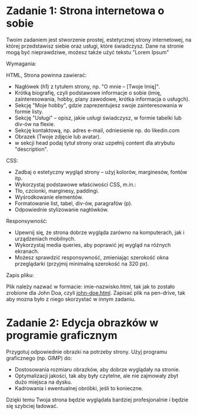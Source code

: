 # Zadanie 1: Strona internetowa o sobie

Twoim zadaniem jest stworzenie prostej, estetycznej strony internetowej, na której przedstawisz siebie oraz usługi, które świadczysz.
Dane na stronie mogą być nieprawdziwe, możesz także użyć tekstu "Lorem Ipsum"

Wymagania:

HTML, Strona powinna zawierać:

- Nagłówek (h1) z tytułem strony, np. "O mnie – [Twoje Imię]".
- Krótką biografię, czyli podstawowe informacje o sobie (imię, zainteresowania, hobby, plany zawodowe, krótka informacja o usługch).
- Sekcję "Moje hobby", gdzie zaprezentujesz swoje zainteresowania w formie listy.
- Sekcję "Usługi" – opisz, jakie usługi świadczysz, w formie tabelki lub div-ów na flexie.
- Sekcję kontaktową, np. adres e-mail, odniesienie np. do likedin.com
- Obrazek (Twoje zdjęcie lub avatar).
- w sekcji head podaj tytuł strony oraz uzpełnij content dla atrybutu "description".
    

CSS:

- Zadbaj o estetyczny wygląd strony – użyj kolorów, marginesów, fontów itp.
- Wykorzystaj podstawowe właściwości CSS, m.in.:
- Tło, czcionki, marginesy, paddingi.
- Wyśrodkowanie elementów.
- Formatowanie list, tabel, div-ów, paragrafów (p).
- Odpowiednie stylizowanie nagłówków.

Responsywność:

- Upewnij się, że strona dobrze wygląda zarówno na komputerach, jak i urządzeniach mobilnych.
- Wykorzystaj media queries, aby poprawić jej wygląd na różnych ekranach.
- Możesz sprawdzić responsywność, zmieniając szerokość okna przeglądarki (przyjmij minimalną szerokość na 320 px).

Zapis pliku:

Plik należy nazwać w formacie: imie-nazwisko.html, tak jak to zostało zrobione dla John Doa, czyli [john-doe.html](https://github.com/cmsrs/school/blob/main/html_and_css/john-doe.html). Zapisać plik na pen-drive, tak aby mozna było z niego skorzystać w innym zadaniu.


# Zadanie 2: Edycja obrazków w programie graficznym

Przygotuj odpowiednie obrazki na potrzeby strony. Użyj programu graficznego (np. GIMP) do:

- Dostosowania rozmiaru obrazków, aby dobrze wyglądały na stronie.
- Optymalizacji jakości, tak aby były czytelne, ale nie zajmowały zbyt dużo miejsca na dysku.
- Kadrowania i ewentualnej obróbki, jeśli to konieczne.

Dzięki temu Twoja strona będzie wyglądała bardziej profesjonalnie i będzie się szybciej ładować.
